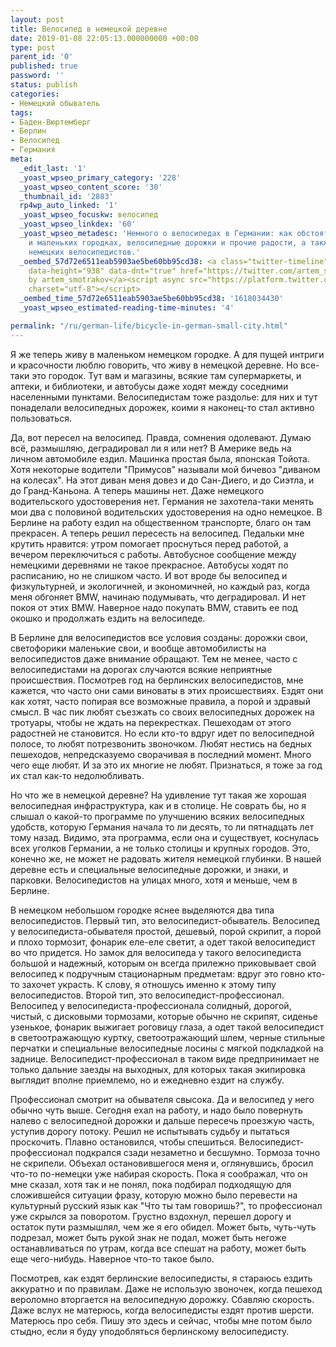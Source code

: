```yaml
---
layout: post
title: Велосипед в немецкой деревне
date: 2019-01-08 22:05:13.000000000 +00:00
type: post
parent_id: '0'
published: true
password: ''
status: publish
categories:
- Немецкий обыватель
tags:
- Баден-Вюртемберг
- Берлин
- Велосипед
- Германия
meta:
  _edit_last: '1'
  _yoast_wpseo_primary_category: '228'
  _yoast_wpseo_content_score: '30'
  _thumbnail_id: '2883'
  rp4wp_auto_linked: '1'
  _yoast_wpseo_focuskw: велосипед
  _yoast_wpseo_linkdex: '60'
  _yoast_wpseo_metadesc: 'Немного о велосипедах в Германии: как обстоят дела в столице
    и маленьких городках, велосипедные дорожки и прочие радости, а также два типа
    немецких велосипедистов.'
  _oembed_57d72e6511eab5903ae5be60bb95cd38: <a class="twitter-timeline" data-width="625"
    data-height="938" data-dnt="true" href="https://twitter.com/artem_smotrakov?ref_src=twsrc%5Etfw">Tweets
    by artem_smotrakov</a><script async src="https://platform.twitter.com/widgets.js"
    charset="utf-8"></script>
  _oembed_time_57d72e6511eab5903ae5be60bb95cd38: '1618034430'
  _yoast_wpseo_estimated-reading-time-minutes: '4'

permalink: "/ru/german-life/bicycle-in-german-small-city.html"
---
```

<!-- wp:paragraph -->

Я же теперь живу в маленьком немецком городке. А для пущей интриги и красочности люблю говорить, что живу в немецкой деревне. Но все-таки это городок. Тут вам и магазины, всякие там супермаркеты, и аптеки, и библиотеки, и автобусы даже ходят между соседними населенными пунктами. Велосипедистам тоже раздолье: для них и тут понаделали велосипедных дорожек, коими я наконец-то стал активно пользоваться.

<!-- /wp:paragraph -->

<!-- wp:more -->  
<!--more-->  
<!-- /wp:more -->

<!-- wp:paragraph -->

Да, вот пересел на велосипед. Правда, сомнения одолевают. Думаю всё, размышляю, деградировал ли я или нет? В Америке ведь на личном автомобиле ездил. Машинка простая была, японская Тойота. Хотя некоторые водители "Примусов" называли мой бичевоз "диваном на колесах". На этот диван меня довез и до Сан-Диего, и до Сиэтла, и до Гранд-Каньона. А теперь машины нет. Даже немецкого водительского удостоверения нет. Германия не захотела-таки менять мои два с половиной водительских удостоверения на одно немецкое. В Берлине на работу ездил на общественном транспорте, благо он там прекрасен. А теперь решил пересесть на велосипед. Педальки мне крутить нравится: утром помогает проснуться перед работой, а вечером переключиться с работы. Автобусное сообщение между немецкими деревнями не такое прекрасное. Автобусы ходят по расписанию, но не слишком часто. И вот вроде бы велосипед и физкультурней, и экологичней, и экономичней, но каждый раз, когда меня обгоняет BMW, начинаю подумывать, что деградировал. И нет покоя от этих BMW. Наверное надо покупать BMW, ставить ее под окошко и продолжать ездить на велосипеде.

<!-- /wp:paragraph -->

<!-- wp:paragraph -->

В Берлине для велосипедистов все условия созданы: дорожки свои, светофорики маленькие свои, и вообще автомобилисты на велосипедистов даже внимание обращают. Тем не менее, часто с велосипедистами на дорогах случаются всякие неприятные происшествия. Посмотрев год на берлинских велосипедистов, мне кажется, что часто они сами виноваты в этих происшествиях. Ездят они как хотят, часто попирая все возможные правила, а порой и здравый смысл. В час пик любят съезжать со своих велосипедных дорожек на тротуары, чтобы не ждать на перекрестках. Пешеходам от этого радостней не становится. Но если кто-то вдруг идет по велосипедной полосе, то любят потрезвонить звоночком. Любят нестись на бедных пешеходов, непредсказуемо сворачивая в последний момент. Много чего еще любят. И за это их многие не любят. Признаться, я тоже за год их стал как-то недолюбливать.

<!-- /wp:paragraph -->

<!-- wp:paragraph -->

Но что же в немецкой деревне? На удивление тут такая же хорошая велосипедная инфраструктура, как и в столице. Не соврать бы, но я слышал о какой-то программе по улучшению всяких велосипедных удобств, которую Германия начала то ли десять, то ли пятнадцать лет тому назад. Видимо, эта программа, если она и существует, коснулась всех уголков Германии, а не только столицы и крупных городов. Это, конечно же, не может не радовать жителя немецкой глубинки. В нашей деревне есть и специальные велосипедные дорожки, и знаки, и парковки. Велосипедистов на улицах много, хотя и меньше, чем в Берлине.

<!-- /wp:paragraph -->

<!-- wp:paragraph -->

В немецком небольшом городке яснее выделяются два типа велосипедистов. Первый тип, это велосипедист-обыватель. Велосипед у велосипедиста-обывателя простой, дешевый, порой скрипит, а порой и плохо тормозит, фонарик еле-еле светит, а одет такой велосипедист во что придется. Но замок для велосипеда у такого велосипедиста большой и надежный, которым он всегда прилежно приковывает свой велосипед к подручным стационарным предметам: вдруг это говно кто-то захочет украсть. К слову, я отношусь именно к этому типу велосипедистов. Второй тип, это велосипедист-профессионал. Велосипед у велосипедиста-профессионала солидный, дорогой, чистый, с дисковыми тормозами, которые обычно не скрипят, сиденье узенькое, фонарик выжигает роговицу глаза, а одет такой велосипедист в светоотражающую куртку, светоотражающий шлем, черные стильные перчатки и специальные велосипедные лосины с мягкой подкладкой на заднице. Велосипедист-профессионал в таком виде предпринимает не только дальние заезды на выходных, для которых такая экипировка выглядит вполне приемлемо, но и ежедневно ездит на службу.

<!-- /wp:paragraph -->

<!-- wp:paragraph -->

Профессионал смотрит на обывателя свысока. Да и велосипед у него обычно чуть выше. Сегодня ехал на работу, и надо было повернуть налево с велосипедной дорожки и дальше пересечь проезжую часть, уступив дорогу потоку. Решил не испытывать судьбу и пытаться проскочить. Плавно остановился, чтобы спешиться. Велосипедист-профессионал подкрался сзади незаметно и бесшумно. Тормоза точно не скрипели. Объехал остановившегося меня и, оглянувшись, бросил что-то по-немецки уже набирая скорость. Пока я соображал, что он мне сказал, хотя так и не понял, пока подбирал подходящую для сложившейся ситуации фразу, которую можно было перевести на культурный русский язык как "Что ты там говоришь?", то профессионал уже скрылся за поворотом. Грустно вздохнул, перешел дорогу и остаток пути размышлял, чем же я его обидел. Может быть, чуть-чуть подрезал, может быть рукой знак не подал, может быть негоже останавливаться по утрам, когда все спешат на работу, может быть еще чего-нибудь. Наверное что-то такое было.

<!-- /wp:paragraph -->

<!-- wp:paragraph -->

Посмотрев, как ездят берлинские велосипедисты, я стараюсь ездить аккуратно и по правилам. Даже не использую звоночек, когда пешеход вероломно вторгается на велосипедную дорожку. Сбавляю скорость. Даже вслух не матерюсь, когда велосипедисты ездят против шерсти. Матерюсь про себя. Пишу это здесь и сейчас, чтобы мне потом было стыдно, если я буду уподобляться берлинскому велосипедисту.

<!-- /wp:paragraph -->

